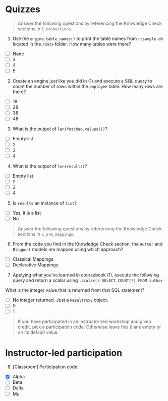 # Quizzes
> Answer the following questions by referencing the Knowledge Check sections in `1_connections`.

1. Use the `engine.table_names()` to print the table names from `rcsample.db` located in the `/data` folder. How many tables were there? 
- [ ] None
- [ ] 3
- [ ] 4
- [ ] 5

2. Create an engine just like you did in (1) and execute a SQL query to count the number of rows within the `employee` table. How many rows are there?
- [ ] 18
- [ ] 28
- [ ] 38
- [ ] 48

3. What is the output of `len(fetched.values())`?
- [ ] Empty list
- [ ] 2
- [ ] 3
- [ ] 4

4. What is the output of `len(results)`?
- [ ] Empty list
- [ ] 2
- [ ] 3
- [ ] 4

5. Is `results` an instance of `list`?
- [ ] Yes, it is a list
- [ ] No

> Answer the following questions by referencing the Knowledge Check sections in `2_orm_mappings`.

6. From the code you find in the Knowledge Check section, the `Author` and `Blogpost` models are mapped using which approach? 
- [ ] Classical Mappings
- [ ] Declarative Mappings

7. Applying what you've learned in coursebook (1), execute the following query and return a scalar using `.scalar()`:
`SELECT COUNT(*) FROM author`

What is the integer value that is returned from that SQL statement?
- [ ] No integer returned. Just a `Resultroxy` object.
- [ ] 0
- [ ] 1

> If you have participated in an instructor-led workshop and given credit, pick a participation code. Otherwise leave this blank empty or on its default value. 

# Instructor-led participation

8. [Classroom] Participation code:
- [x] Alpha
- [ ] Beta
- [ ] Delta
- [ ] Mu 